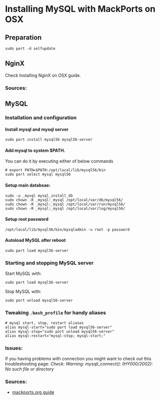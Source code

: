 # Installing MySQL with MackPorts on OSX

## Preparation
```
sudo port -d selfupdate
```
## NginX

Check Installing NginX on OSX guide.

### Sources:

## MySQL

### Installation and configuration

#### Install mysql and mysql server
```
sudo port install mysql56 mysql56-server
```

#### Add mysql to system $PATH. 
You can do it by executing either of below commands
```
# export PATH=$PATH:/opt/local/lib/mysql56/bin 
sudo port select mysql mysql56
```

#### Setup main databsae:
```
sudo -u _mysql mysql_install_db 
sudo chown -R _mysql:_mysql /opt/local/var/db/mysql56/ 
sudo chown -R _mysql:_mysql /opt/local/var/run/mysql56/ 
sudo chown -R _mysql:_mysql /opt/local/var/log/mysql56/ 
```

#### Setup root password
```
/opt/local/lib/mysql56/bin/mysqladmin -u root -p password 
```
#### Autoload MySQL after reboot
```
sudo port load mysql56-server
```
### Starting and stopping MySQL server 

Start MySQL with:
```
sudo port load mysql56-server
```

Stop MySQL with:
```
sudo port unload mysql56-server
```

### Tweaking `.bash_profile` for handy aliases
```
# mysql start, stop, restart aliases
alias mysql-start="sudo port load mysql56-server"
alias mysql-stop="sudo port unload mysql56-server"
alias mysql-restart="mysql-stop; mysql-start;"
```
### Issues:
If you having problems with connection you might want to check out this troubleshooting page:
_Check: Warning: mysqli_connect(): (HY000/2002): No such file or directory_
<!-- [TODO] link to: #Warning: mysqli_connect(): (HY000/2002): No such file or directory -->


### Sources:
 - [mackports.org guide](https://trac.macports.org/wiki/howto/MySQL) 
